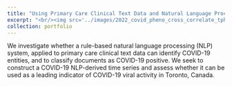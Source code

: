 ```yaml
---
title: "Using Primary Care Clinical Text Data and Natural Language Processing to Identify Indicators of COVID-19 in Toronto, Canada"
excerpt: "<br/><img src='../images/2022_covid_pheno_cross_correlate_tph_series.png'>"
collection: portfolio
---
```


We investigate whether a rule-based natural language processing (NLP) system, applied to primary care clinical text data can identify COVID-19 entities, and to classify documents as COVID-19 positive. We seek to construct a COVID-19 NLP-derived time series and assess whether it can be used as a leading indicator of COVID-19 viral activity in Toronto, Canada. 
